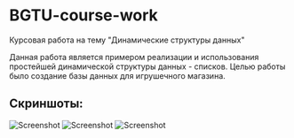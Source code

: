 # BGTU-course-work
Курсовая работа на тему "Динамические структуры данных"

Данная работа является примером реализации и использования простейшей динамической структуры данных - списков. Целью работы было создание базы данных для игрушечного магазина.

## Скриншоты:
![Screenshot](https://sun9-35.userapi.com/impg/Zsp6s24R9S8z3pggtyg9p6eet7VnEqXYRGqEDQ/7ygJrO9Wi1U.jpg?size=637x479&quality=96&proxy=1&sign=c4857662da30d8be04a417c5d0469915&type=album)
![Screenshot](https://sun9-16.userapi.com/impg/JmqlNEp-t2pvFmTOSH9ap6RhaWVG1pHSscsjOQ/Bv0Vk70tQEU.jpg?size=638x479&quality=96&proxy=1&sign=923a5cea473d989b96e0a2f76905ffe6&type=album)
![Screenshot](https://sun9-5.userapi.com/impg/fMzpzn4IpVCiPG25bUHcW67cHtc6eE3KYKwGRQ/kqAS29ToMs4.jpg?size=638x479&quality=96&proxy=1&sign=a6707dd7a57d9d8be88f940b91f301c5&type=album)

